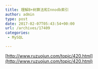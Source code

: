```yaml
---
title: 理解B+树算法和Innodb索引
author: admin
type: post
date: 2017-02-07T05:43:54+00:00
url: /archives/17409
categories:
 - MySQL

---
```

[http://www.ruzuojun.com/topic/420.html](http://www.ruzuojun.com/topic/420.html)